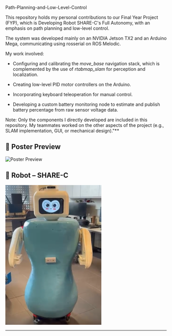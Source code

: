 Path-Planning-and-Low-Level-Control

This repository holds my personal contributions to our Final Year Project (FYP), which is Developing Robot SHARE-C's Full Autonomy, with an emphasis on path planning and low-level control.

The system was developed mainly on an NVIDIA Jetson TX2 and an Arduino Mega, communicating using rosserial on ROS Melodic.

My work involved:

 - Configuring and calibrating the *move_base* navigation stack, which is complemented by the use of *rtabmap_slam* for perception and localization.

 - Creating low-level PID motor controllers on the Arduino.

 - Incorporating keyboard teleoperation for manual control.

 - Developing a custom battery monitoring node to estimate and publish battery percentage from raw sensor voltage data.

Note: Only the components I directly developed are included in this repository. My teammates worked on the other aspects of the project (e.g., SLAM implementation, GUI, or mechanical design)."**

## 📌 Poster Preview

<img src="./FYP_Poster.png" alt="Poster Preview" width="500"/>

## 🤖 Robot – SHARE-C

<img src="./sharec_robot.PNG" alt="SHARE-C Robot" width="300"/>

---
